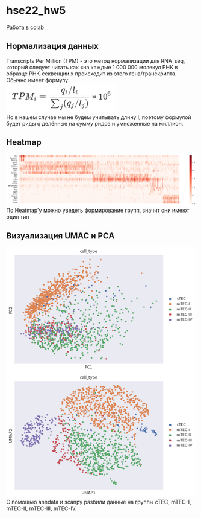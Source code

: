 # hse22_hw5
[Работа в colab](https://colab.research.google.com/drive/1F6R6S1Y14ajA1dLZCZgCRufvcWYtiUxo?usp=sharing)
## Нормализация данных 
Transcripts Per Million (TPM) - это метод нормализации для RNA_seq, который следует читать как «на каждые 1 000 000 молекул РНК в образце РНК-секвенции x происходит из этого гена/транскрипта. Обычно имеет формулу:  
![TMP](pics/hw5_Tmp.png)  
Ho в нашем случае мы не будем учитывать длину l, поэтому формулой будет риды q делённые на сумму ридов и умноженные на миллион.
## Heatmap
![Heatmap](pics/hw5_1.png)  
По Heatmap'у можно уведеть формирование групп, значит они имеют один тип
## Визуализация UMAC и PCA
![UMAc](pics/hw5_2.png)
![PCA](pics/hw5_3.png)  
С помощью anndata и scanpy разбили данные на группы cTEC, mTEC-I, mTEC-II, mTEC-III, mTEC-IV.
